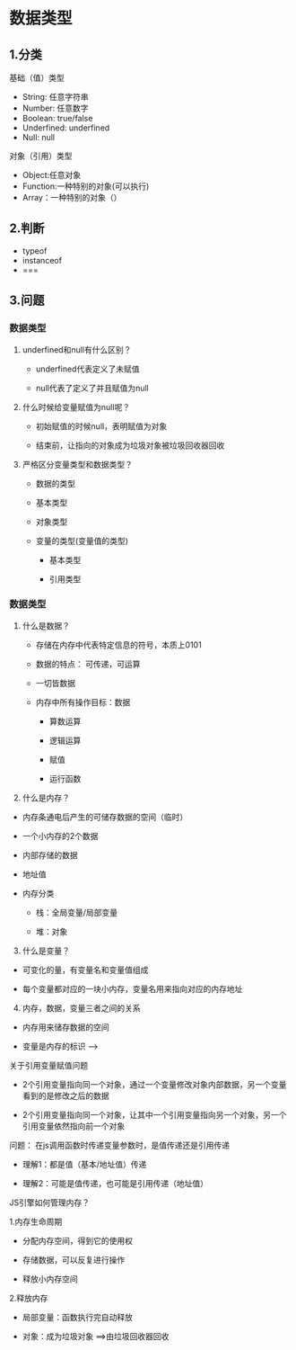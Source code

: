 # 数据类型

## 1.分类

基础（值）类型

* String: 任意字符串
* Number: 任意数字
* Boolean: true/false
* Underfined: underfined
* Null: null

对象（引用）类型

* Object:任意对象
* Function:一种特别的对象(可以执行)
* Array：一种特别的对象（）

## 2.判断

* typeof
* instanceof
* ===

## 3.问题
### 数据类型

1. underfined和null有什么区别？

   * underfined代表定义了未赋值

   * null代表了定义了并且赋值为null

  

 1. 什么时候给变量赋值为null呢？

	 * 初始赋值的时候null，表明赋值为对象

	 * 结束前，让指向的对象成为垃圾对象被垃圾回收器回收

  

 3. 严格区分变量类型和数据类型？

	 * 数据的类型

	 * 基本类型

	 * 对象类型

	 * 变量的类型(变量值的类型)

 		* 基本类型

		 * 引用类型

  
  ### 数据类型
 1. 什么是数据？

 	* 存储在内存中代表特定信息的符号，本质上0101

 	* 数据的特点： 可传递，可运算

	 *  一切皆数据

	 * 内存中所有操作目标：数据

	 	* 算数运算

		 * 逻辑运算

		 * 赋值

 		* 运行函数
 	

 2.  什么是内存？

 * 内存条通电后产生的可储存数据的空间（临时）

 * 一个小内存的2个数据

 * 内部存储的数据

 * 地址值

 * 内存分类

 	* 栈：全局变量/局部变量

	 * 堆：对象

 3. 什么是变量？

 * 可变化的量，有变量名和变量值组成

 * 每个变量都对应的一块小内存，变量名用来指向对应的内存地址

 4. 内存，数据，变量三者之间的关系

 * 内存用来储存数据的空间

 * 变量是内存的标识 -->

  

 关于引用变量赋值问题

 * 2个引用变量指向同一个对象，通过一个变量修改对象内部数据，另一个变量看到的是修改之后的数据

 * 2个引用变量指向同一个对象，让其中一个引用变量指向另一个对象，另一个引用变量依然指向前一个对象

  

 问题： 在js调用函数时传递变量参数时，是值传递还是引用传递

 * 理解1：都是值（基本/地址值）传递

 * 理解2：可能是值传递，也可能是引用传递（地址值）

  

 JS引擎如何管理内存？

 1.内存生命周期

 * 分配内存空间，得到它的使用权

 * 存储数据，可以反复进行操作

 * 释放小内存空间

 2.释放内存

 * 局部变量：函数执行完自动释放

 * 对象：成为垃圾对象 ==>由垃圾回收器回收
